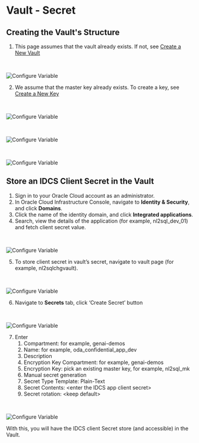 # Vault - Secret

## Creating the Vault's Structure

1.  This page assumes that the vault already exists. If not, see [Create a New Vault](https://docs.oracle.com/en-us/iaas/Content/KeyManagement/Tasks/managingvaults_topic-To_create_a_new_vault.htm#createnewvault)

<br>

![Configure Variable](./business_media/media/create-vault.png)

2.  We assume that the master key already exists. To create a key, see [Create a New Key](https://docs.oracle.com/en-us/iaas/Content/KeyManagement/Tasks/managingkeys_topic-To_create_a_new_key.htm)

<br>

![Configure Variable](./business_media/media/create-vault-2.png)

<br>

![Configure Variable](./business_media/media/create-vault-3.png)

<br>

![Configure Variable](./business_media/media/create-vault-4.png)

## Store an IDCS Client Secret in the Vault

1.  Sign in to your Oracle Cloud account as an administrator.
2.  In Oracle Cloud Infrastructure Console, navigate to **Identity &
    Security**, and click **Domains**.
3.  Click the name of the identity domain, and click **Integrated
    applications**.
4.  Search, view the details of the application (for example,
    nl2sql_dev_01) and fetch client secret value.

<br>

![Configure Variable](./business_media/media/store-idcs-secret.png)

5.  To store client secret in vault’s secret, navigate to vault page
    (for example, nl2sqlchgvault).

<br>

![Configure Variable](./business_media/media/store-vault-secret.png)

6.  Navigate to **Secrets** tab, click ‘Create Secret’ button

<br>

![Configure Variable](./business_media/media/create-vault-secret.png)

7.  Enter
    1.  Compartment: for example, genai-demos
    2.  Name: for example, oda_confidential_app_dev
    3.  Description
    4.  Encryption Key Compartment: for example, genai-demos
    5.  Encryption Key: pick an existing master key, for example, nl2sql_mk
    6.  Manual secret generation
    7.  Secret Type Template: Plain-Text
    8.  Secret Contents: \<enter the IDCS app client secret\>
    9.  Secret rotation: \<keep default\>

<br>

![Configure Variable](./business_media/media/create-vault-secret-2.png)

With this, you will have the IDCS client Secret store (and accessible) in the Vault.